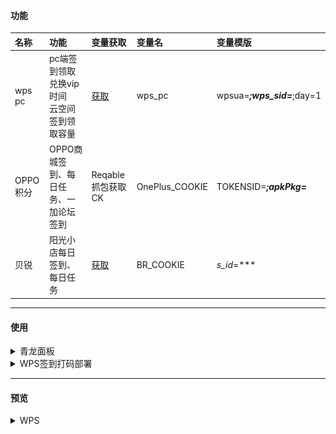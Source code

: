 #### 功能
| 名称     | 功能                                                                      | 变量获取                          | 变量名 | 变量模版 |
|:-------|:------------------------------------------------------------------------|:------------------------------|:------------------------------|:------------------------------|
| wps pc | pc端签到领取兑换vip时间<br/> 云空间签到领取容量<br/>| [获取](https://vip.wps.cn/home) | wps_pc | wpsua=***;wps_sid=***;day=1 |
| OPPO积分 | OPPO商城签到、每日任务、一加论坛签到 | Reqable抓包获取CK | OnePlus_COOKIE | TOKENSID=***;apkPkg=*** |
| 贝锐 | 阳光小店每日签到、每日任务 | [获取](https://www.oray.com/) | BR_COOKIE | _s_id_=*** | 

---
#### 使用
<details> <summary>青龙面板</summary>

##### 拉库
```
ql repo https://github.com/ytt447735/automation.git  fun|notify.py fun main py
```
##### 环境变量
PC(day等于每日签到时自动兑换天数，可不设)：
```
wps_pc
wpsua=***;wps_sid=***;day=1
```
##### 依赖
```
ujson
requests
```
#### 验证码识别配置
之前版本采用的是百度的手写文字识别功能，[获取](https://console.bce.baidu.com/ai/?_=1722298138766#/ai/ocr/overview/index)
在"/fun/baidu.py"文件内修改"API_KEY"、"SECRET_KEY"的值<br/>
百度识别准确率低，已替换，原代码保留着，可自行替换<br/>
新代码已采用YOLOv8模型识别，准确率98%左右，识别模型代码暂不开放，识别接口暂免费提供<br/>

#### CK失效
目前测试发现CK好像不会过期，一直有效

</details>

<details> <summary>WPS签到打码部署</summary>
  
犹豫各位需求有点多，我服务器压力有点大，各位自行部署吧<br/>
部署完毕后 http://IP:8080/ 打开能看见“Hello, World!”说明部署成功了<br/>
最后替换对应的fun/code.py中的链接<br/>
```
docker run -d \
  --name wps_verification \
  -p 8080:8080 \
  --restart unless-stopped \
  ytt4477/wps_verification:latest \
  /bin/bash -c /apps/run.sh
```

</details>

---
#### 预览
<details> <summary>WPS</summary>

![WPS](image/3.png)
</details>
